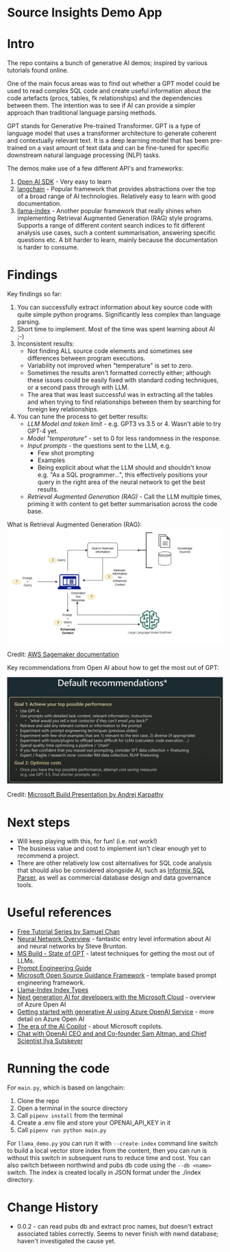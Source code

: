 # Source Insights Demo App

# Intro

The repo contains a bunch of generative AI demos; inspired by various tutorials found online.

One of the main focus areas was to find out whether a GPT model could be used to read complex SQL code and
create useful information about the code artefacts (procs, tables, fk relationships) and the dependencies 
between them.  The intention was to see if AI can provide a simpler approach than traditional language parsing methods.

GPT stands for Generative Pre-trained Transformer.  GPT is a type of language model that uses a transformer architecture to generate coherent and contextually relevant text. It is a deep learning model that has been pre-trained on a vast amount of text data and can be fine-tuned for specific downstream natural language processing (NLP) tasks.

The demos make use of a few different API's and frameworks:

1. [Open AI SDK](https://platform.openai.com/docs/libraries) - Very easy to learn
2. [langchain](https://python.langchain.com/) - Popular framework that provides abstractions over the top of a broad range of AI technologies.  Relatively easy to learn with good documentation.
3. [llama-index](https://gpt-index.readthedocs.io/en/latest/guides/primer/usage_pattern.html) - Another popular framework that really shines when implementing Retrieval Augmented Generation (RAG) style programs.  Supports a range of different content search indices to fit different analysis use cases, such a content summarisation, answering specific questions etc.  A bit harder to learn, mainly because the documentation is harder to consume.

# Findings

Key findings so far:

1. You can successfully extract information about key source code with quite simple python programs.  Significantly less complex than language parsing.
2. Short time to implement.  Most of the time was spent learning about AI ;-)
3. Inconsistent results:
    * Not finding ALL source code elements and sometimes see differences between program executions.
    * Variability not improved when "temperature" is set to zero.
    * Sometimes the results aren't formatted correctly either; although these issues could be easily fixed with standard coding techniques, or a second pass through with LLM.
    * The area that was least successful was in extracting all the tables and when trying to find relationships between them by searching for foreign key relationships.
4. You can tune the process to get better results:
    * *LLM Model and token limit* - e.g. GPT3 vs 3.5 or 4.  Wasn't able to try GPT-4 yet.
    * *Model "temperature"* - set to 0 for less randomness in the response.
    * *Input prompts* - the questions sent to the LLM, e.g.
        * Few shot prompting
        * Examples
        * Being explicit about what the LLM should and shouldn't know e.g. "As a SQL programmer...", this effectively positions your query in the right area of the neural network to get the best results.
    * *Retrieval Augmented Generation (RAG)* - Call the LLM multiple times, priming it with content to get better summarisation across the code base.

What is Retrieval Augmented Generation (RAG):
![](images/Overview_retrieval_augmented_generation.png)

Credit: [AWS Sagemaker documentation](https://docs.aws.amazon.com/sagemaker/latest/dg/jumpstart-foundation-models-customize-rag.html)

Key recommendations from Open AI about how to get the most out of GPT:

![](images/AI_recommendations.png)

Credit: [Microsoft Build Presentation by Andrej Karpathy](https://www.youtube.com/watch?v=bZQun8Y4L2A)

# Next steps

* Will keep playing with this, for fun! (i.e. not work!)
* The business value and cost to implement isn't clear enough yet to recommend a project.
* There are other relatively low cost alternatives for SQL code analysis that should also be considered alongside AI, such as [Informix SQL Parser](https://www.sqlparser.com/informix-sql-parser.php), as well as commercial database design and data governance tools.

# Useful references

* [Free Tutorial Series by Samuel Chan](https://www.youtube.com/playlist?list=PLXsFtK46HZxUQERRbOmuGoqbMD-KWLkOS)
* [Neural Network Overview](https://www.youtube.com/watch?v=aIZtJqtzdQs&list=PLMrJAkhIeNNQV7wi9r7Kut8liLFMWQOXn&index=12) - fantastic entry level information about AI and neural networks by Steve Brunton.
* [MS Build - State of GPT](https://www.youtube.com/watch?v=bZQun8Y4L2A) - latest techniques for getting the most out of LLMs.
* [Prompt Engineering Guide](https://www.promptingguide.ai/)
* [Microsoft Open Source Guidance Framework](https://github.com/microsoft/guidance) - template based prompt engineering framework.
* [Llama-Index Index Types](https://gpt-index.readthedocs.io/en/latest/guides/primer/index_guide.html)
* [Next generation AI for developers with the Microsoft Cloud](https://www.youtube.com/watch?v=KMOV1Zy8YeM&list=PLlrxD0HtieHjolPmqWVyk446uLMPWo4oP&index=4&t=2210s) - overview of Azure Open AI
* [Getting started with generative AI using Azure OpenAI Service](https://www.youtube.com/watch?v=o5uhn4GSpQU&list=PLlrxD0HtieHjolPmqWVyk446uLMPWo4oP&index=123) - more detail on Azure Open AI
* [The era of the AI Copilot](https://www.youtube.com/watch?v=FyY0fEO5jVY&list=PLlrxD0HtieHjolPmqWVyk446uLMPWo4oP&index=146) - about Microsoft copilots.
* [Chat with OpenAI CEO and and Co-founder Sam Altman, and Chief Scientist Ilya Sutskever](https://www.youtube.com/watch?v=mC-0XqTAeMQ&t=1s)

# Running the code

For `main.py`, which is based on langchain:

1. Clone the repo
2. Open a terminal in the source directory
3. Call `pipenv install` from the terminal
3. Create a .env file and store your OPENAI_API_KEY in it
4. Call `pipenv run python main.py`

For `llama_demo.py` you can run it with `--create-index` command line switch to build a local vector store index from the content, then you can run is without this switch in subsequent runs to reduce time and cost.  You can also switch between northwind and pubs db code using the `--db <name>` switch.  The index is created locally in JSON format under the ./index directory.

# Change History

* 0.0.2 - can read pubs db and extract proc names, but doesn't extract associated tables correctly.  Seems to never finish with nwnd database; haven't investigated the cause yet.
